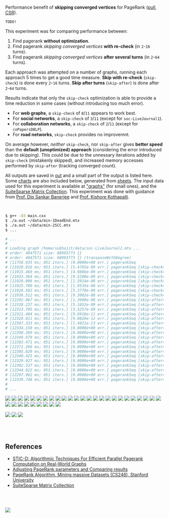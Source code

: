 Performance benefit of **skipping converged vertices** for PageRank ([pull], [CSR]).

`TODO!`

This experiment was for comparing performance between:
1. Find pagerank **without optimization**.
2. Find pagerank *skipping converged vertices* **with re-check** (in `2`-`16` turns).
3. Find pagerank *skipping converged vertices* **after several turns** (in `2`-`64` turns).

Each approach was attempted on a number of graphs, running each approach 5
times to get a good time measure. **Skip with re-check** (`skip-check`) is
done every `2`-`16` turns. **Skip after turns** (`skip-after`) is done after
`2`-`64` turns.

Results indicate that only the `skip-check` optimization is able to provide
a time reduction in some cases (without introducing too much error).
- For **web graphs**, a `skip-check` of `8`/`11` appears to work best.
- For **social networks**, a `skip-check` of `3`/`11` (except for `soc-LiveJournal1`).
- For **collaboration networks**, a `skip-check` of `2`/`11` (except for `coPapersDBLP`).
- For **road networks**, `skip-check` provides no improvemnt.

On average however, *neither* `skip-check`, nor `skip-after` gives
**better speed** than the **default (unoptimized) approach** (considering
the error introduced due to skipping). This could be due to the unnessary
iterations added by `skip-check` (mistakenly skipped), and increased memory
accesses performed by `skip-after` (tracking converged count).

All outputs are saved in [out](out/) and a small part of the output is listed
here. Some [charts] are also included below, generated from [sheets]. The input
data used for this experiment is available at ["graphs"] (for small ones), and
the [SuiteSparse Matrix Collection]. This experiment was done with guidance
from [Prof. Dip Sankar Banerjee] and [Prof. Kishore Kothapalli].

<br>

```bash
$ g++ -O3 main.cxx
$ ./a.out ~/data/min-1DeadEnd.mtx
$ ./a.out ~/data/min-2SCC.mtx
$ ...

# ...
#
# Loading graph /home/subhajit/data/soc-LiveJournal1.mtx ...
# order: 4847571 size: 68993773 {}
# order: 4847571 size: 68993773 {} (transposeWithDegree)
# [11758.935 ms; 051 iters.] [0.0000e+00 err.] pagerankSeq
# [11929.016 ms; 051 iters.] [5.4765e-09 err.] pagerankSeq [skip-check=2]
# [11915.469 ms; 051 iters.] [4.9866e-09 err.] pagerankSeq [skip-check=3]
# [11933.364 ms; 051 iters.] [9.5208e-09 err.] pagerankSeq [skip-check=4]
# [11929.006 ms; 051 iters.] [1.5914e-08 err.] pagerankSeq [skip-check=6]
# [11925.780 ms; 051 iters.] [1.9535e-08 err.] pagerankSeq [skip-check=8]
# [11928.582 ms; 051 iters.] [5.3770e-08 err.] pagerankSeq [skip-check=11]
# [11936.512 ms; 051 iters.] [9.3082e-08 err.] pagerankSeq [skip-check=14]
# [12292.967 ms; 051 iters.] [1.3980e-08 err.] pagerankSeq [skip-after=2]
# [12328.237 ms; 051 iters.] [5.1652e-09 err.] pagerankSeq [skip-after=3]
# [12313.705 ms; 051 iters.] [3.5257e-09 err.] pagerankSeq [skip-after=4]
# [12321.404 ms; 051 iters.] [9.6918e-11 err.] pagerankSeq [skip-after=6]
# [12326.011 ms; 051 iters.] [9.0026e-12 err.] pagerankSeq [skip-after=8]
# [12307.333 ms; 051 iters.] [1.4921e-13 err.] pagerankSeq [skip-after=11]
# [12334.150 ms; 051 iters.] [0.0000e+00 err.] pagerankSeq [skip-after=14]
# [12290.369 ms; 051 iters.] [0.0000e+00 err.] pagerankSeq [skip-after=17]
# [12349.979 ms; 051 iters.] [0.0000e+00 err.] pagerankSeq [skip-after=21]
# [12283.471 ms; 051 iters.] [0.0000e+00 err.] pagerankSeq [skip-after=25]
# [12371.266 ms; 051 iters.] [0.0000e+00 err.] pagerankSeq [skip-after=29]
# [12305.829 ms; 051 iters.] [0.0000e+00 err.] pagerankSeq [skip-after=33]
# [12340.425 ms; 051 iters.] [0.0000e+00 err.] pagerankSeq [skip-after=38]
# [12329.927 ms; 051 iters.] [0.0000e+00 err.] pagerankSeq [skip-after=43]
# [12302.537 ms; 051 iters.] [0.0000e+00 err.] pagerankSeq [skip-after=48]
# [12344.922 ms; 051 iters.] [0.0000e+00 err.] pagerankSeq [skip-after=53]
# [12297.962 ms; 051 iters.] [0.0000e+00 err.] pagerankSeq [skip-after=58]
# [12339.748 ms; 051 iters.] [0.0000e+00 err.] pagerankSeq [skip-after=63]
#
# ...
```

[![](https://i.imgur.com/cznle2v.png)][sheetp]
[![](https://i.imgur.com/ZjI78Cs.png)][sheetp]
[![](https://i.imgur.com/tQDyvmt.png)][sheetp]
[![](https://i.imgur.com/YDfdPvT.png)][sheetp]
[![](https://i.imgur.com/gYvoOrR.png)][sheetp]
[![](https://i.imgur.com/ncwjqsF.png)][sheetp]
[![](https://i.imgur.com/CM5O5xk.png)][sheetp]
[![](https://i.imgur.com/K6xwix9.png)][sheetp]
[![](https://i.imgur.com/pPFgvjv.png)][sheetp]
[![](https://i.imgur.com/Zk1e6DK.png)][sheetp]
[![](https://i.imgur.com/IHcNsnD.png)][sheetp]
[![](https://i.imgur.com/JGsaF5V.png)][sheetp]
[![](https://i.imgur.com/y5gM9gl.png)][sheetp]
[![](https://i.imgur.com/ISK2Y2H.png)][sheetp]
[![](https://i.imgur.com/NOR5AXd.png)][sheetp]
[![](https://i.imgur.com/4t2DUj6.png)][sheetp]
[![](https://i.imgur.com/HFj4ekD.png)][sheetp]
[![](https://i.imgur.com/rbFw4qd.png)][sheetp]
[![](https://i.imgur.com/OIDxgPG.png)][sheetp]
[![](https://i.imgur.com/AU6ovly.png)][sheetp]
[![](https://i.imgur.com/whPdc5q.png)][sheetp]
[![](https://i.imgur.com/Pv23ADO.png)][sheetp]
[![](https://i.imgur.com/UcVX2Iw.png)][sheetp]
[![](https://i.imgur.com/uE4xgar.png)][sheetp]
[![](https://i.imgur.com/ksKYoJu.png)][sheetp]
[![](https://i.imgur.com/8XmbumX.png)][sheetp]
[![](https://i.imgur.com/zqaiNHS.png)][sheetp]
[![](https://i.imgur.com/2yyzkCe.png)][sheetp]
[![](https://i.imgur.com/QMhUn6q.png)][sheetp]
[![](https://i.imgur.com/nFZWD2W.png)][sheetp]
[![](https://i.imgur.com/t8WY9Oh.png)][sheetp]
[![](https://i.imgur.com/ayd3Hsy.png)][sheetp]
[![](https://i.imgur.com/n2qsAWp.png)][sheetp]
[![](https://i.imgur.com/2LK8Y9V.png)][sheetp]

[![](https://i.imgur.com/6mwkqae.png)][sheetp]
[![](https://i.imgur.com/nxLuCFX.png)][sheetp]
[![](https://i.imgur.com/4mYngoh.png)][sheetp]

<br>
<br>


## References

- [STIC-D: Algorithmic Techniques For Efficient Parallel Pagerank Computation on Real-World Graphs](https://gist.github.com/wolfram77/bb09968cc0e592583c4b180243697d5a)
- [Adjusting PageRank parameters and Comparing results](https://arxiv.org/abs/2108.02997)
- [PageRank Algorithm, Mining massive Datasets (CS246), Stanford University](https://www.youtube.com/watch?v=ke9g8hB0MEo)
- [SuiteSparse Matrix Collection]

<br>
<br>

[![](https://i.imgur.com/KExwVG1.jpg)](https://www.youtube.com/watch?v=A7TKQKAFIi4)

[Prof. Dip Sankar Banerjee]: https://sites.google.com/site/dipsankarban/
[Prof. Kishore Kothapalli]: https://www.iiit.ac.in/people/faculty/kkishore/
[SuiteSparse Matrix Collection]: https://sparse.tamu.edu
["graphs"]: https://github.com/puzzlef/graphs
[pull]: https://github.com/puzzlef/pagerank-push-vs-pull
[CSR]: https://github.com/puzzlef/pagerank-class-vs-csr
[charts]: https://photos.app.goo.gl/p6YDtgaxBgbMGSGx7
[sheets]: https://docs.google.com/spreadsheets/d/1g8AkDolNHqvvabhX0KYIaOwc5h-lLRUnCgJ8an-uewQ/edit?usp=sharing
[sheetp]: https://docs.google.com/spreadsheets/d/e/2PACX-1vRSPTTcoZOi7bscVuSxt3tZkv_6K7ruE8IMPaspO_blfKNdRltiujFrz3w2me1QVmbtA-aCvXNDNC6g/pubhtml
